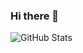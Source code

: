 ### Hi there 👋

<!--
**onyangoouma/onyangoouma** is a ✨ _special_ ✨ repository because its `README.md` (this file) appears on your GitHub profile.

Here are some ideas to get you started:

- 🔭 I’m currently working on Order Gas based on location within Nairobi
- 🌱 I’m currently learning Javascript, React, Ruby and Ruby on Rails
- 👯 I’m looking to collaborate on ...
- 🤔 I’m looking for help with AJAX, REST API, JAVA
- 💬 Ask me about JAVASCRIPT, React Native
- 📫 How to reach me: jacksonouma04@gmail.com
- 😄 Pronouns: ... comedy
- ⚡ Fun fact: ... Hiking, 
-->

![GitHub Stats](https://github-readme-stats.vercel.app/api?username=onyangoouma&theme=radical)
